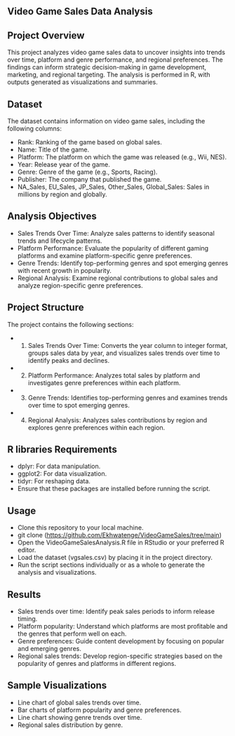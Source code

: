 ## Video Game Sales Data Analysis

## Project Overview
This project analyzes video game sales data to uncover insights into trends over time, platform and genre performance, and regional preferences. The findings can inform strategic decision-making in game development, marketing, and regional targeting. The analysis is performed in R, with outputs generated as visualizations and summaries.


## Dataset
The dataset contains information on video game sales, including the following columns:

- Rank: Ranking of the game based on global sales.
- Name: Title of the game.
- Platform: The platform on which the game was released (e.g., Wii, NES).
- Year: Release year of the game.
- Genre: Genre of the game (e.g., Sports, Racing).
- Publisher: The company that published the game.
- NA_Sales, EU_Sales, JP_Sales, Other_Sales, Global_Sales: Sales in millions by region and globally.

## Analysis Objectives
- Sales Trends Over Time: Analyze sales patterns to identify seasonal trends and lifecycle patterns.
- Platform Performance: Evaluate the popularity of different gaming platforms and examine platform-specific genre preferences.
- Genre Trends: Identify top-performing genres and spot emerging genres with recent growth in popularity.
- Regional Analysis: Examine regional contributions to global sales and analyze region-specific genre preferences.

## Project Structure
The project contains the following sections:

* 1. Sales Trends Over Time: Converts the year column to integer format, groups sales data by year, and visualizes sales trends over time to identify peaks and declines.
* 2. Platform Performance: Analyzes total sales by platform and investigates genre preferences within each platform.
* 3. Genre Trends: Identifies top-performing genres and examines trends over time to spot emerging genres.
* 4. Regional Analysis: Analyzes sales contributions by region and explores genre preferences within each region.

## R libraries Requirements

- dplyr: For data manipulation.
- ggplot2: For data visualization.
- tidyr: For reshaping data.
- Ensure that these packages are installed before running the script.

## Usage
+ Clone this repository to your local machine.
+ git clone (https://github.com/Ekhwatenge/VideoGameSales/tree/main)
+ Open the VideoGameSalesAnalysis.R file in RStudio or your preferred R editor.
+ Load the dataset (vgsales.csv) by placing it in the project directory.
+ Run the script sections individually or as a whole to generate the analysis and visualizations.

## Results
+ Sales trends over time: Identify peak sales periods to inform release timing.
+ Platform popularity: Understand which platforms are most profitable and the genres that perform well on each.
+ Genre preferences: Guide content development by focusing on popular and emerging genres.
+ Regional sales trends: Develop region-specific strategies based on the popularity of genres and platforms in different regions.

## Sample Visualizations
+ Line chart of global sales trends over time.
+ Bar charts of platform popularity and genre preferences.
+ Line chart showing genre trends over time.
+ Regional sales distribution by genre.
